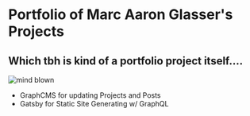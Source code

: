 # Portfolio of Marc Aaron Glasser's Projects #
## Which tbh is kind of a portfolio project itself.... ##
![mind blown](https://marcaaron.github.io/tim%20and%20eric%20mind%20blown%20GIF-downsized.gif)

- GraphCMS for updating Projects and Posts
- Gatsby for Static Site Generating w/ GraphQL
